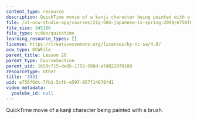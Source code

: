 ```yaml
---
content_type: resource
description: QuickTime movie of a kanji character being painted with a brush.
file: /ol-ocw-studio-app/courses/21g-504-japanese-iv-spring-2009/e756f6dc7fb15cfbe597957f14678fd1_3431.mov
file_size: 345186
file_type: video/quicktime
learning_resource_types: []
license: https://creativecommons.org/licenses/by-nc-sa/4.0/
ocw_type: OCWFile
parent_title: Lesson 20
parent_type: CourseSection
parent_uid: 1658c715-de8b-1752-598d-a7d8228f0109
resourcetype: Other
title: '3431'
uid: e756f6dc-7fb1-5cfb-e597-957f14678fd1
video_metadata:
  youtube_id: null
---
```

QuickTime movie of a kanji character being painted with a brush.